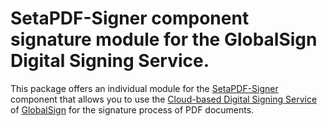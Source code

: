 # SetaPDF-Signer component signature module for the GlobalSign Digital Signing Service.

This package offers an individual module for the [SetaPDF-Signer](https://www.setasign.com/signer) component that allows you to use the [Cloud-based Digital Signing Service](https://www.globalsign.com/en/digital-signatures/cloud/) of [GlobalSign](https://www.globalsign.com) for the signature process of PDF documents.
